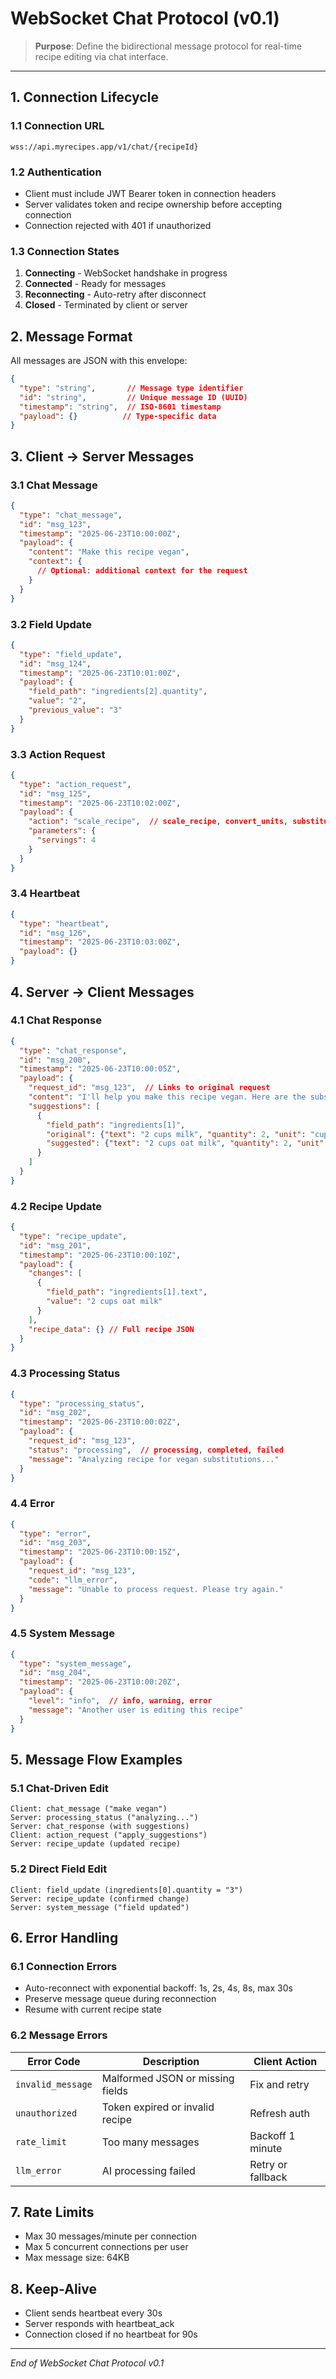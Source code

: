 # WebSocket Chat Protocol (v0.1)

> **Purpose**: Define the bidirectional message protocol for real-time recipe editing via chat interface.

---

## 1. Connection Lifecycle

### 1.1 Connection URL
```
wss://api.myrecipes.app/v1/chat/{recipeId}
```

### 1.2 Authentication
- Client must include JWT Bearer token in connection headers
- Server validates token and recipe ownership before accepting connection
- Connection rejected with 401 if unauthorized

### 1.3 Connection States
1. **Connecting** - WebSocket handshake in progress
2. **Connected** - Ready for messages
3. **Reconnecting** - Auto-retry after disconnect
4. **Closed** - Terminated by client or server

## 2. Message Format

All messages are JSON with this envelope:

```json
{
  "type": "string",       // Message type identifier
  "id": "string",         // Unique message ID (UUID)
  "timestamp": "string",  // ISO-8601 timestamp
  "payload": {}          // Type-specific data
}
```

## 3. Client → Server Messages

### 3.1 Chat Message
```json
{
  "type": "chat_message",
  "id": "msg_123",
  "timestamp": "2025-06-23T10:00:00Z",
  "payload": {
    "content": "Make this recipe vegan",
    "context": {
      // Optional: additional context for the request
    }
  }
}
```

### 3.2 Field Update
```json
{
  "type": "field_update",
  "id": "msg_124",
  "timestamp": "2025-06-23T10:01:00Z",
  "payload": {
    "field_path": "ingredients[2].quantity",
    "value": "2",
    "previous_value": "3"
  }
}
```

### 3.3 Action Request
```json
{
  "type": "action_request",
  "id": "msg_125",
  "timestamp": "2025-06-23T10:02:00Z",
  "payload": {
    "action": "scale_recipe",  // scale_recipe, convert_units, substitute_ingredient
    "parameters": {
      "servings": 4
    }
  }
}
```

### 3.4 Heartbeat
```json
{
  "type": "heartbeat",
  "id": "msg_126",
  "timestamp": "2025-06-23T10:03:00Z",
  "payload": {}
}
```

## 4. Server → Client Messages

### 4.1 Chat Response
```json
{
  "type": "chat_response",
  "id": "msg_200",
  "timestamp": "2025-06-23T10:00:05Z",
  "payload": {
    "request_id": "msg_123",  // Links to original request
    "content": "I'll help you make this recipe vegan. Here are the substitutions:",
    "suggestions": [
      {
        "field_path": "ingredients[1]",
        "original": {"text": "2 cups milk", "quantity": 2, "unit": "cup"},
        "suggested": {"text": "2 cups oat milk", "quantity": 2, "unit": "cup"}
      }
    ]
  }
}
```

### 4.2 Recipe Update
```json
{
  "type": "recipe_update",
  "id": "msg_201",
  "timestamp": "2025-06-23T10:00:10Z",
  "payload": {
    "changes": [
      {
        "field_path": "ingredients[1].text",
        "value": "2 cups oat milk"
      }
    ],
    "recipe_data": {} // Full recipe JSON
  }
}
```

### 4.3 Processing Status
```json
{
  "type": "processing_status",
  "id": "msg_202",
  "timestamp": "2025-06-23T10:00:02Z",
  "payload": {
    "request_id": "msg_123",
    "status": "processing",  // processing, completed, failed
    "message": "Analyzing recipe for vegan substitutions..."
  }
}
```

### 4.4 Error
```json
{
  "type": "error",
  "id": "msg_203",
  "timestamp": "2025-06-23T10:00:15Z",
  "payload": {
    "request_id": "msg_123",
    "code": "llm_error",
    "message": "Unable to process request. Please try again."
  }
}
```

### 4.5 System Message
```json
{
  "type": "system_message",
  "id": "msg_204",
  "timestamp": "2025-06-23T10:00:20Z",
  "payload": {
    "level": "info",  // info, warning, error
    "message": "Another user is editing this recipe"
  }
}
```

## 5. Message Flow Examples

### 5.1 Chat-Driven Edit
```
Client: chat_message ("make vegan")
Server: processing_status ("analyzing...")
Server: chat_response (with suggestions)
Client: action_request ("apply_suggestions")
Server: recipe_update (updated recipe)
```

### 5.2 Direct Field Edit
```
Client: field_update (ingredients[0].quantity = "3")
Server: recipe_update (confirmed change)
Server: system_message ("field updated")
```

## 6. Error Handling

### 6.1 Connection Errors
- Auto-reconnect with exponential backoff: 1s, 2s, 4s, 8s, max 30s
- Preserve message queue during reconnection
- Resume with current recipe state

### 6.2 Message Errors
| Error Code | Description | Client Action |
|------------|-------------|---------------|
| `invalid_message` | Malformed JSON or missing fields | Fix and retry |
| `unauthorized` | Token expired or invalid recipe | Refresh auth |
| `rate_limit` | Too many messages | Backoff 1 minute |
| `llm_error` | AI processing failed | Retry or fallback |

## 7. Rate Limits

- Max 30 messages/minute per connection
- Max 5 concurrent connections per user
- Max message size: 64KB

## 8. Keep-Alive

- Client sends heartbeat every 30s
- Server responds with heartbeat_ack
- Connection closed if no heartbeat for 90s

---

*End of WebSocket Chat Protocol v0.1*